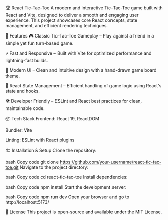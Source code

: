 🏆 React Tic-Tac-Toe
A modern and interactive Tic-Tac-Toe game built with React and Vite, designed to deliver a smooth and engaging user experience. This project showcases core React concepts, state management, and efficient rendering techniques.

🚀 Features
🎮 Classic Tic-Tac-Toe Gameplay – Play against a friend in a simple yet fun turn-based game.

⚡ Fast and Responsive – Built with Vite for optimized performance and lightning-fast builds.

🎨 Modern UI – Clean and intuitive design with a hand-drawn game board theme.

🔄 React State Management – Efficient handling of game logic using React's state and hooks.

🛠️ Developer Friendly – ESLint and React best practices for clean, maintainable code.

📦 Tech Stack
Frontend: React 19, ReactDOM

Bundler: Vite

Linting: ESLint with React plugins

🏗️ Installation & Setup
Clone the repository:

bash
Copy code
git clone https://github.com/your-username/react-tic-tac-toe.git
Navigate to the project directory:

bash
Copy code
cd react-tic-tac-toe
Install dependencies:

bash
Copy code
npm install
Start the development server:

bash
Copy code
npm run dev
Open your browser and go to http://localhost:5173/

📜 License
This project is open-source and available under the MIT License.
